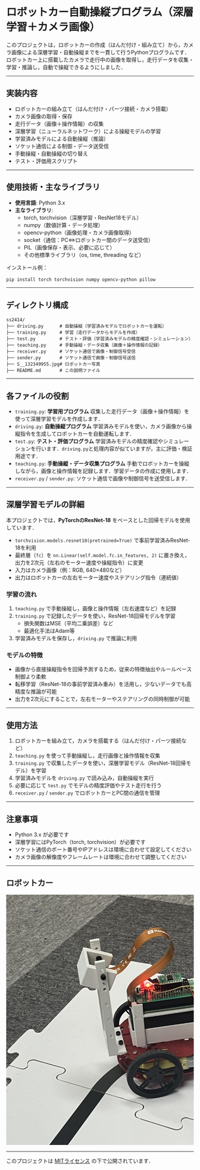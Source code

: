 # ロボットカー自動操縦プログラム（深層学習＋カメラ画像）

このプロジェクトは，ロボットカーの作成（はんだ付け・組み立て）から，カメラ画像による深層学習・自動操縦までを一貫して行うPythonプログラムです．
ロボットカー上に搭載したカメラで走行中の画像を取得し，走行データを収集・学習・推論し，自動で操縦できるようにしました．

---

## 実装内容

- ロボットカーの組み立て（はんだ付け・パーツ接続・カメラ搭載）
- カメラ画像の取得・保存
- 走行データ（画像＋操作情報）の収集
- 深層学習（ニューラルネットワーク）による操縦モデルの学習
- 学習済みモデルによる自動操縦（推論）
- ソケット通信による制御・データ送受信
- 手動操縦・自動操縦の切り替え
- テスト・評価用スクリプト

---

## 使用技術・主なライブラリ

- **使用言語**: Python 3.x
- **主なライブラリ**:
    - torch, torchvision（深層学習・ResNet18モデル）
    - numpy（数値計算・データ処理）
    - opencv-python（画像処理・カメラ画像取得）
    - socket（通信：PC⇔ロボットカー間のデータ送受信）
    - PIL（画像保存・表示、必要に応じて）
    - その他標準ライブラリ（os, time, threading など）

インストール例：
```sh
pip install torch torchvision numpy opencv-python pillow
```

---

## ディレクトリ構成

```
ss2414/
├── driving.py      # 自動操縦（学習済みモデルでロボットカーを運転）
├── training.py     # 学習（走行データからモデルを作成）
├── test.py         # テスト・評価（学習済みモデルの精度確認・シミュレーション）
├── teaching.py     # 手動操縦・データ収集（画像＋操作情報の記録）
├── receiver.py     # ソケット通信で画像・制御信号受信
├── sender.py       # ソケット通信で画像・制御信号送信
├── S__132349955.jpg# ロボットカー写真
├── README.md       # この説明ファイル
```

---

## 各ファイルの役割

- `training.py`: **学習用プログラム**
  収集した走行データ（画像＋操作情報）を使って深層学習モデルを作成します．
- `driving.py`: **自動操縦プログラム**
  学習済みモデルを使い，カメラ画像から操縦指令を生成してロボットカーを自動運転します．
- `test.py`: **テスト・評価プログラム**
  学習済みモデルの精度確認やシミュレーションを行います．`driving.py`と処理内容が似ていますが，主に評価・検証用途です．
- `teaching.py`: **手動操縦・データ収集プログラム**
  手動でロボットカーを操縦しながら，画像と操作情報を記録します．学習データの作成に使用します．
- `receiver.py` / `sender.py`: ソケット通信で画像や制御信号を送受信します．

---

## 深層学習モデルの詳細

本プロジェクトでは，**PyTorchのResNet-18** をベースとした回帰モデルを使用しています．

- `torchvision.models.resnet18(pretrained=True)` で事前学習済みResNet-18を利用
- 最終層（`fc`）を `nn.Linear(self.model.fc.in_features, 2)` に置き換え，出力を2次元（左右のモーター速度や操縦指令）に変更
- 入力はカメラ画像（例：RGB, 640×480など）
- 出力はロボットカーの左右モーター速度やステアリング指令（連続値）

### 学習の流れ

1. `teaching.py` で手動操縦し，画像と操作情報（左右速度など）を記録
2. `training.py` で記録したデータを使い，ResNet-18回帰モデルを学習
   - 損失関数はMSE（平均二乗誤差）など
   - 最適化手法はAdam等
3. 学習済みモデルを保存し，`driving.py` で推論に利用

### モデルの特徴

- 画像から直接操縦指令を回帰予測するため，従来の特徴抽出やルールベース制御より柔軟
- 転移学習（ResNet-18の事前学習済み重み）を活用し，少ないデータでも高精度な推論が可能
- 出力を2次元にすることで，左右モーターやステアリングの同時制御が可能

---

## 使用方法

1. ロボットカーを組み立て，カメラを搭載する（はんだ付け・パーツ接続など）
2. `teaching.py` を使って手動操縦し，走行画像と操作情報を収集
3. `training.py` で収集したデータを使い，深層学習モデル（ResNet-18回帰モデル）を学習
4. 学習済みモデルを `driving.py` で読み込み，自動操縦を実行
5. 必要に応じて `test.py` でモデルの精度評価やテスト走行を行う
6. `receiver.py` / `sender.py` でロボットカーとPC間の通信を管理

---

## 注意事項

- Python 3.x が必要です
- 深層学習にはPyTorch（torch, torchvision）が必要です
- ソケット通信のポート番号やIPアドレスは環境に合わせて設定してください
- カメラ画像の解像度やフレームレートは環境に合わせて調整してください

---

## ロボットカー

![ロボットカー](S__132349955.jpg)

---

このプロジェクトは [MITライセンス](https://opensource.org/licenses/MIT) の下で公開されています．
